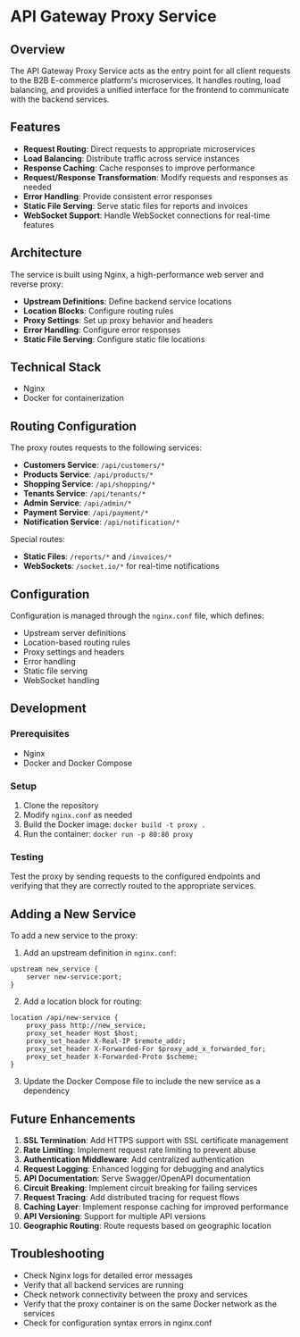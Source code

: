  # API Gateway Proxy Service

## Overview
The API Gateway Proxy Service acts as the entry point for all client requests to the B2B E-commerce platform's microservices. It handles routing, load balancing, and provides a unified interface for the frontend to communicate with the backend services.

## Features
- **Request Routing**: Direct requests to appropriate microservices
- **Load Balancing**: Distribute traffic across service instances
- **Response Caching**: Cache responses to improve performance
- **Request/Response Transformation**: Modify requests and responses as needed
- **Error Handling**: Provide consistent error responses
- **Static File Serving**: Serve static files for reports and invoices
- **WebSocket Support**: Handle WebSocket connections for real-time features

## Architecture
The service is built using Nginx, a high-performance web server and reverse proxy:
- **Upstream Definitions**: Define backend service locations
- **Location Blocks**: Configure routing rules
- **Proxy Settings**: Set up proxy behavior and headers
- **Error Handling**: Configure error responses
- **Static File Serving**: Configure static file locations

## Technical Stack
- Nginx
- Docker for containerization

## Routing Configuration

The proxy routes requests to the following services:
- **Customers Service**: `/api/customers/*`
- **Products Service**: `/api/products/*`
- **Shopping Service**: `/api/shopping/*`
- **Tenants Service**: `/api/tenants/*`
- **Admin Service**: `/api/admin/*`
- **Payment Service**: `/api/payment/*`
- **Notification Service**: `/api/notification/*`

Special routes:
- **Static Files**: `/reports/*` and `/invoices/*`
- **WebSockets**: `/socket.io/*` for real-time notifications

## Configuration
Configuration is managed through the `nginx.conf` file, which defines:
- Upstream server definitions
- Location-based routing rules
- Proxy settings and headers
- Error handling
- Static file serving
- WebSocket handling

## Development

### Prerequisites
- Nginx
- Docker and Docker Compose

### Setup
1. Clone the repository
2. Modify `nginx.conf` as needed
3. Build the Docker image: `docker build -t proxy .`
4. Run the container: `docker run -p 80:80 proxy`

### Testing
Test the proxy by sending requests to the configured endpoints and verifying that they are correctly routed to the appropriate services.

## Adding a New Service
To add a new service to the proxy:

1. Add an upstream definition in `nginx.conf`:
```nginx
upstream new_service {
    server new-service:port;
}
```

2. Add a location block for routing:
```nginx
location /api/new-service {
    proxy_pass http://new_service;
    proxy_set_header Host $host;
    proxy_set_header X-Real-IP $remote_addr;
    proxy_set_header X-Forwarded-For $proxy_add_x_forwarded_for;
    proxy_set_header X-Forwarded-Proto $scheme;
}
```

3. Update the Docker Compose file to include the new service as a dependency

## Future Enhancements
1. **SSL Termination**: Add HTTPS support with SSL certificate management
2. **Rate Limiting**: Implement request rate limiting to prevent abuse
3. **Authentication Middleware**: Add centralized authentication
4. **Request Logging**: Enhanced logging for debugging and analytics
5. **API Documentation**: Serve Swagger/OpenAPI documentation
6. **Circuit Breaking**: Implement circuit breaking for failing services
7. **Request Tracing**: Add distributed tracing for request flows
8. **Caching Layer**: Implement response caching for improved performance
9. **API Versioning**: Support for multiple API versions
10. **Geographic Routing**: Route requests based on geographic location

## Troubleshooting
- Check Nginx logs for detailed error messages
- Verify that all backend services are running
- Check network connectivity between the proxy and services
- Verify that the proxy container is on the same Docker network as the services
- Check for configuration syntax errors in nginx.conf